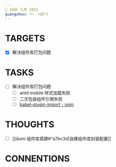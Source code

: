 ```yaml
---
📆 14日 三月 2022
guangzhou: ⛅️  +26°C
---
```


# TARGETS
- [x] 解决组件库打包问题

# TASKS
- [ ] 解决组件库打包问题
	- [ ] antd mobile 样式加载失败
	- [ ] 二次包装组件引用失败
	- [ ] [babel-plugin-import - npm](https://www.npmjs.com/package/babel-plugin-import)

# THOUGHTS
- [ ]  [[dumi 组件库搭建#^a7bc3d|自建组件库封装配置]]

# CONNENTIONS